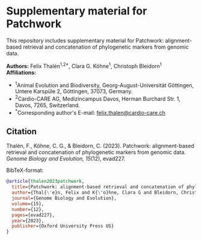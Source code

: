 # Supplementary material for Patchwork

This repository includes supplementary material for Patchwork: alignment-based retrieval and concatenation of phylogenetic markers from genomic data.

**Authors:** Felix Thalén<sup>1,2*</sup>, Clara G. Köhne<sup>1</sup>, Christoph Bleidorn<sup>1</sup></br>
**Affiliations:** 
* <sup>1</sup>Animal Evolution and Biodiversity, Georg-August-Universität Göttingen, Untere Karspüle 2, Göttingen, 37073, Germany.
* <sup>2</sup>Cardio-CARE AG, Medizincampus Davos, Herman Burchard Str. 1, Davos, 7265, Switzerland.
* <sup>*</sup>Corresponding author's E-mail: [felix.thalen@cardio-care.ch](mailto:felix.thalen@cardio-care.ch)

## Citation

Thalén, F., Köhne, C. G., & Bleidorn, C. (2023). Patchwork: alignment-based retrieval and concatenation of phylogenetic markers from genomic data. _Genome Biology and Evolution, 15_(12), evad227.

BibTeX-format:

```bibtex
@article{thalen2023patchwork,
  title={Patchwork: alignment-based retrieval and concatenation of phylogenetic markers from genomic data},
  author={Thal{\'e}n, Felix and K{\"o}hne, Clara G and Bleidorn, Christoph},
  journal={Genome Biology and Evolution},
  volume={15},
  number={12},
  pages={evad227},
  year={2023},
  publisher={Oxford University Press US}
}
```

